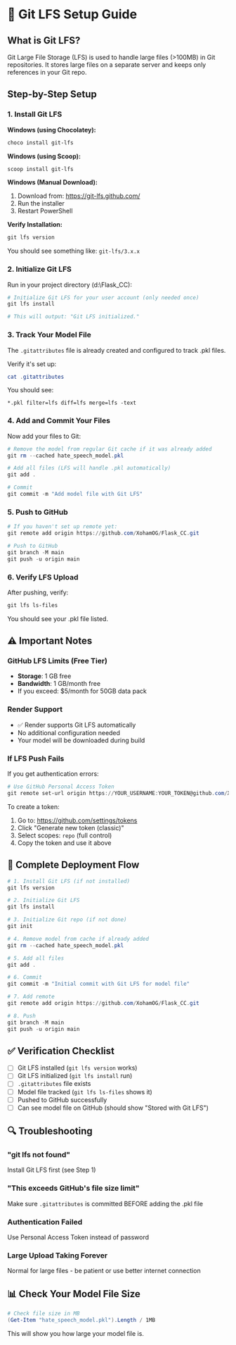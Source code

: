 # 🔧 Git LFS Setup Guide

## What is Git LFS?
Git Large File Storage (LFS) is used to handle large files (>100MB) in Git repositories. It stores large files on a separate server and keeps only references in your Git repo.

## Step-by-Step Setup

### 1. Install Git LFS

**Windows (using Chocolatey):**
```powershell
choco install git-lfs
```

**Windows (using Scoop):**
```powershell
scoop install git-lfs
```

**Windows (Manual Download):**
1. Download from: https://git-lfs.github.com/
2. Run the installer
3. Restart PowerShell

**Verify Installation:**
```powershell
git lfs version
```
You should see something like: `git-lfs/3.x.x`

### 2. Initialize Git LFS

Run in your project directory (d:\Flask_CC):

```powershell
# Initialize Git LFS for your user account (only needed once)
git lfs install

# This will output: "Git LFS initialized."
```

### 3. Track Your Model File

The `.gitattributes` file is already created and configured to track .pkl files.

Verify it's set up:
```powershell
cat .gitattributes
```

You should see:
```
*.pkl filter=lfs diff=lfs merge=lfs -text
```

### 4. Add and Commit Your Files

Now add your files to Git:

```powershell
# Remove the model from regular Git cache if it was already added
git rm --cached hate_speech_model.pkl

# Add all files (LFS will handle .pkl automatically)
git add .

# Commit
git commit -m "Add model file with Git LFS"
```

### 5. Push to GitHub

```powershell
# If you haven't set up remote yet:
git remote add origin https://github.com/XohamOG/Flask_CC.git

# Push to GitHub
git branch -M main
git push -u origin main
```

### 6. Verify LFS Upload

After pushing, verify:
```powershell
git lfs ls-files
```

You should see your .pkl file listed.

## ⚠️ Important Notes

### GitHub LFS Limits (Free Tier)
- **Storage**: 1 GB free
- **Bandwidth**: 1 GB/month free
- If you exceed: $5/month for 50GB data pack

### Render Support
- ✅ Render supports Git LFS automatically
- No additional configuration needed
- Your model will be downloaded during build

### If LFS Push Fails

If you get authentication errors:
```powershell
# Use GitHub Personal Access Token
git remote set-url origin https://YOUR_USERNAME:YOUR_TOKEN@github.com/XohamOG/Flask_CC.git
```

To create a token:
1. Go to: https://github.com/settings/tokens
2. Click "Generate new token (classic)"
3. Select scopes: `repo` (full control)
4. Copy the token and use it above

## 🚀 Complete Deployment Flow

```powershell
# 1. Install Git LFS (if not installed)
git lfs version

# 2. Initialize Git LFS
git lfs install

# 3. Initialize Git repo (if not done)
git init

# 4. Remove model from cache if already added
git rm --cached hate_speech_model.pkl

# 5. Add all files
git add .

# 6. Commit
git commit -m "Initial commit with Git LFS for model file"

# 7. Add remote
git remote add origin https://github.com/XohamOG/Flask_CC.git

# 8. Push
git branch -M main
git push -u origin main
```

## ✅ Verification Checklist

- [ ] Git LFS installed (`git lfs version` works)
- [ ] Git LFS initialized (`git lfs install` run)
- [ ] `.gitattributes` file exists
- [ ] Model file tracked (`git lfs ls-files` shows it)
- [ ] Pushed to GitHub successfully
- [ ] Can see model file on GitHub (should show "Stored with Git LFS")

## 🔍 Troubleshooting

### "git lfs not found"
Install Git LFS first (see Step 1)

### "This exceeds GitHub's file size limit"
Make sure `.gitattributes` is committed BEFORE adding the .pkl file

### Authentication Failed
Use Personal Access Token instead of password

### Large Upload Taking Forever
Normal for large files - be patient or use better internet connection

## 📊 Check Your Model File Size

```powershell
# Check file size in MB
(Get-Item "hate_speech_model.pkl").Length / 1MB
```

This will show you how large your model file is.
